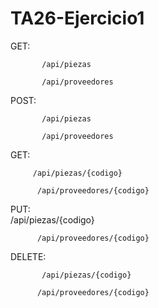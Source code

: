 # TA26-Ejercicio1


GET:   

           /api/piezas  
           
           /api/proveedores 
           
           
POST:        

           /api/piezas  
           
           /api/proveedores 
           
GET:      

         
         /api/piezas/{codigo}    
           
          /api/proveedores/{codigo} 
         
PUT:     
          /api/piezas/{codigo}  
          
          /api/proveedores/{codigo}  
          

DELETE:     
           
           /api/piezas/{codigo}    
           
          /api/proveedores/{codigo}
   
